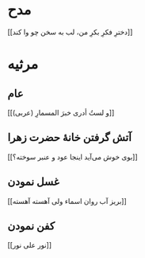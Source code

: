 # مدح
[[دخترِ فکرِ بکرِ من، لب به سخن چو وا کند]]
# مرثیه
## عام
[[و لستُ أدری خبرَ المسمارِ (عربی)]]
## آتش گرفتن خانۀ حضرت زهرا
[[بوی خوش می‌آید اینجا عود و عنبر سوخته؟]]
## غسل نمودن
[[بریز آب روان اسماء ولی آهسته‌ آهسته]]
## کفن نمودن
[[نور علی نور]]